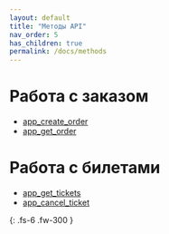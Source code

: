 ```yaml
---
layout: default
title: "Методы API"
nav_order: 5
has_children: true
permalink: /docs/methods
---
```


# Работа с заказом

- [app_create_order](/methods/app_create_order/)
- [app_get_order](/methods/app_get_order/)

# Работа с билетами

- [app_get_tickets](/methods/app_get_tickets/)
- [app_cancel_ticket](/methods/app_cancel_ticket/)


{: .fs-6 .fw-300 }
